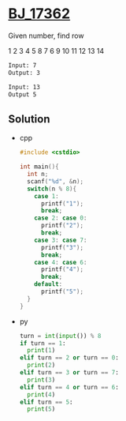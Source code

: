 # [BJ_17362](https://acmicpc.net/problem/17362)

Given number, find row 

1  2   3   4   5
    8   7   6 
9  10 11 12 13
              14

```txt
Input: 7
Output: 3

Input: 13
Output 5
```

## Solution

* cpp

  ```cpp
  #include <cstdio>

  int main(){
    int n;
    scanf("%d", &n);
    switch(n % 8){
      case 1:
        printf("1");
        break;
      case 2: case 0:
        printf("2");
        break;
      case 3: case 7:
        printf("3");
        break;
      case 4: case 6:
        printf("4");
        break;
      default:
        printf("5");
    }
  }
  ```

* py

  ```py
  turn = int(input()) % 8
  if turn == 1:
    print(1)
  elif turn == 2 or turn == 0:
    print(2)
  elif turn == 3 or turn == 7:
    print(3)
  elif turn == 4 or turn == 6:
    print(4)
  elif turn == 5:
    print(5)
  ```
